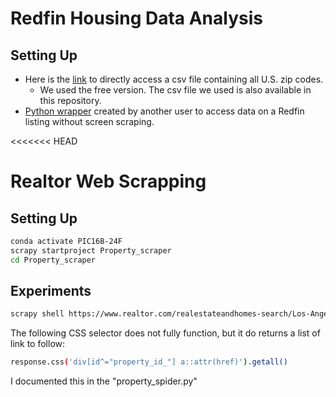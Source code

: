 # Redfin Housing Data Analysis

## Setting Up
* Here is the [link](https://www.unitedstateszipcodes.org/zip-code-database/#) to directly access a csv file containing all U.S. zip codes.
  * We used the free version. The csv file we used is also available in this repository. 
* [Python wrapper](https://github.com/reteps/redfin) created by another user to access data on a Redfin listing without screen scraping. 

<<<<<<< HEAD
# Realtor Web Scrapping
## Setting Up
```bash
conda activate PIC16B-24F
scrapy startproject Property_scraper
cd Property_scraper
```
## Experiments
```bash
scrapy shell https://www.realtor.com/realestateandhomes-search/Los-Angeles_CA
```
The following CSS selector does not fully function, but it do returns a list of link to follow:
```bash
response.css('div[id^="property_id_"] a::attr(href)').getall()
```
I documented this in the "property_spider.py"

